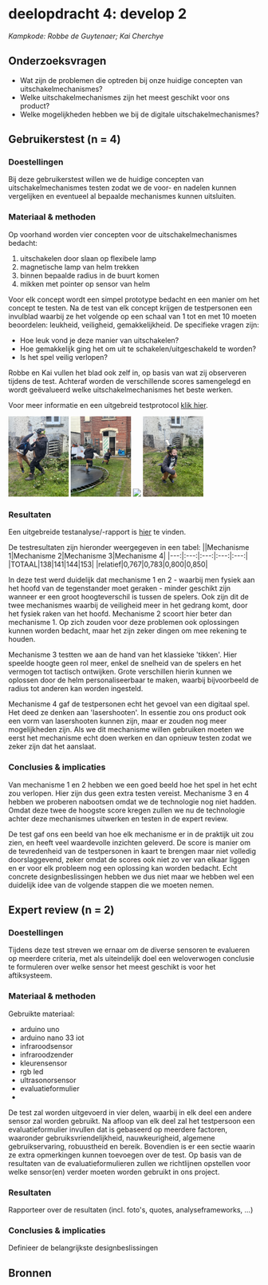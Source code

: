 # deelopdracht 4: develop 2

*Kampkode: Robbe de Guytenaer; Kai Cherchye*

## Onderzoeksvragen
- Wat zijn de problemen die optreden bij onze huidige concepten van uitschakelmechanismes?
- Welke uitschakelmechanismes zijn het meest geschikt voor ons product?
- Welke mogelijkheden hebben we bij de digitale uitschakelmechanismes?


## Gebruikerstest (n = 4)
### Doestellingen
Bij deze gebruikerstest willen we de huidige concepten van uitschakelmechanismes testen zodat we de voor- en nadelen kunnen vergelijken en eventueel al bepaalde mechanismes kunnen uitsluiten.
### Materiaal & methoden
Op voorhand worden vier concepten voor de uitschakelmechanismes bedacht:
1. uitschakelen door slaan op flexibele lamp
2. magnetische lamp van helm trekken
3. binnen bepaalde radius in de buurt komen
4. mikken met pointer op sensor van helm

Voor elk concept wordt een simpel prototype bedacht en een manier om het concept te testen. Na de test van elk concept krijgen de testpersonen een invulblad waarbij ze het volgende op een schaal van 1 tot en met 10 moeten beoordelen: leukheid, veiligheid, gemakkelijkheid. De specifieke vragen zijn:

- Hoe leuk vond je deze manier van uitschakelen?
- Hoe gemakkelijk ging het om uit te schakelen/uitgeschakeld te worden?
- Is het spel veilig verlopen?

Robbe en Kai vullen het blad ook zelf in, op basis van wat zij observeren tijdens de test. Achteraf worden de verschillende scores samengelegd en wordt geëvalueerd welke uitschakelmechanismes het beste werken.

Voor meer informatie en een uitgebreid testprotocol [klik hier](https://docs.google.com/document/d/1BkApIH-f38Q3cW6vv41kQgkfSpGxI7UM/edit?usp=sharing&ouid=104947688789871349253&rtpof=true&sd=true).

<p>
  <img src="beeldmateriaal/IMG_4473.JPG" width="24%"/>
  <img src="beeldmateriaal/IMG_4482.JPG" width="24%"/>
  <img src="beeldmateriaal/IMG_4515.JPG" width="24%"/>
  <img src="beeldmateriaal/IMG_4488.JPG" width="24%"/>
</p>

### Resultaten
Een uitgebreide testanalyse/-rapport is [hier](https://docs.google.com/document/d/11eM8duXbH3rawkLGtEZsMN7NXjgnw0J47GiqyqHjih0/edit?usp=sharing) te vinden.

De testresultaten zijn hieronder weergegeven in een tabel:
||Mechanisme 1|Mechanisme 2|Mechanisme 3|Mechanisme 4|
|---:|:---:|:---:|:---:|:---:|
|TOTAAL|138|141|144|153|
|relatief|0,767|0,783|0,800|0,850|

In deze test werd duidelijk dat mechanisme 1 en 2 - waarbij men fysiek aan het hoofd van de tegenstander moet geraken - minder geschikt zijn wanneer er een groot hoogteverschil is tussen de spelers. Ook zijn dit de twee mechanismes waarbij de veiligheid meer in het gedrang komt, door het fysiek raken van het hoofd. Mechanisme 2 scoort hier beter dan mechanisme 1. Op zich zouden voor deze problemen ook oplossingen kunnen worden bedacht, maar het zijn zeker dingen om mee rekening te houden.

Mechanisme 3 testten we aan de hand van het klassieke 'tikken'. Hier speelde hoogte geen rol meer, enkel de snelheid van de spelers en het vermogen tot tactisch ontwijken. Grote verschillen hierin kunnen we oplossen door de helm personaliseerbaar te maken, waarbij bijvoorbeeld de radius tot anderen kan worden ingesteld. 

Mechanisme 4 gaf de testpersonen echt het gevoel van een digitaal spel. Het deed ze denken aan 'lasershooten'. In essentie zou ons product ook een vorm van lasershooten kunnen zijn, maar er zouden nog meer mogelijkheden zijn. Als we dit mechanisme willen gebruiken moeten we eerst het mechanisme echt doen werken en dan opnieuw testen zodat we zeker zijn dat het aanslaat.

### Conclusies & implicaties
Van mechanisme 1 en 2 hebben we een goed beeld hoe het spel in het echt zou verlopen. Hier zijn dus geen extra testen vereist. Mechanisme 3 en 4 hebben we proberen nabootsen omdat we de technologie nog niet hadden. Omdat deze twee de hoogste score kregen zullen we nu de technologie achter deze mechanismes uitwerken en testen in de expert review. 

De test gaf ons een beeld van hoe elk mechanisme er in de praktijk uit zou zien, en heeft veel waardevolle inzichten geleverd. De score is manier om de tevredenheid van de testpersonen in kaart te brengen maar niet volledig doorslaggevend, zeker omdat de scores ook niet zo ver van elkaar liggen en er voor elk probleem nog een oplossing kan worden bedacht. Echt concrete designbeslissingen hebben we dus niet maar we hebben wel een duidelijk idee van de volgende stappen die we moeten nemen.

## Expert review (n = 2)
### Doestellingen
Tijdens deze test streven we ernaar om de diverse sensoren te evalueren op meerdere criteria, met als uiteindelijk doel een weloverwogen conclusie te formuleren over welke sensor het meest geschikt is voor het aftiksysteem.
### Materiaal & methoden
Gebruikte materiaal: 
 - arduino uno
 - arduino nano 33 iot
 - infraroodsensor
 - infraroodzender
 - kleurensensor
 - rgb led
 - ultrasonorsensor
 - evaluatieformulier
 - 
De test zal worden uitgevoerd in vier delen, waarbij in elk deel een andere sensor zal worden gebruikt. Na afloop van elk deel zal het testpersoon een evaluatieformulier invullen dat is gebaseerd op meerdere factoren, waaronder gebruiksvriendelijkheid, nauwkeurigheid, algemene gebruikservaring, robuustheid en bereik. Bovendien is er een sectie waarin ze extra opmerkingen kunnen toevoegen over de test. Op basis van de resultaten van de evaluatieformulieren zullen we richtlijnen opstellen voor welke sensor(en) verder moeten worden gebruikt in ons project.

### Resultaten
Rapporteer over de resultaten (incl. foto's, quotes, analyseframeworks, ...)
### Conclusies & implicaties
Definieer de belangrijkste designbeslissingen

## Bronnen

